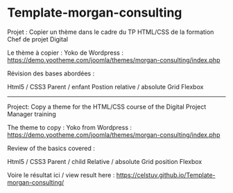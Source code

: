# Template-morgan-consulting

Projet : Copier un thème dans le cadre du TP HTML/CSS de la formation Chef de projet Digital

Le thème à copier : Yoko de Wordpress : https://demo.yootheme.com/joomla/themes/morgan-consulting/index.php

Révision des bases abordées :

Html5 / CSS3
Parent / enfant
Postion relative / absolute
Grid
Flexbox

--------------------------------------------------------------------------------------


Project: Copy a theme for the HTML/CSS course of the Digital Project Manager training

The theme to copy : Yoko from Wordpress : https://demo.yootheme.com/joomla/themes/morgan-consulting/index.php

Review of the basics covered :

Html5 / CSS3 
Parent / child 
Relative / absolute 
Grid
position Flexbox



Voire le résultat ici / view result here : https://celstuv.github.io/Template-morgan-consulting/
